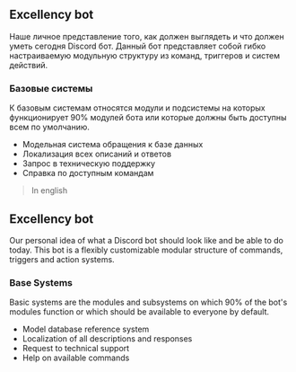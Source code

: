 ## Excellency bot
Наше личное представление того, как должен выглядеть и что должен уметь сегодня Discord бот.
Данный бот представляет собой гибко настраиваемую модульную структуру из команд, триггеров и систем действий.

### Базовые системы
К базовым системам относятся модули и подсистемы на которых функционирует 90% модулей бота или которые должны быть доступны всем по умолчанию.

- Модельная система обращения к базе данных
- Локализация всех описаний и ответов
- Запрос в техническую поддержку
- Справка по доступным командам

> In english

## Excellency bot
Our personal idea of what a Discord bot should look like and be able to do today.
This bot is a flexibly customizable modular structure of commands, triggers and action systems.

### Base Systems
Basic systems are the modules and subsystems on which 90% of the bot's modules function or which should be available to everyone by default.

- Model database reference system
- Localization of all descriptions and responses
- Request to technical support
- Help on available commands
